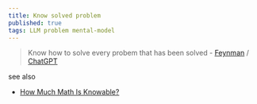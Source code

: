 ```yaml
---
title: Know solved problem
published: true
tags: LLM problem mental-model
---
```

> Know how to solve every probem that has been solved - [Feynman](https://calisphere.org/item/6232da53bf0bd29599898ff306a65cf0/) / [ChatGPT](https://chatgpt.com/?model=auto)

see also
- [How Much Math Is Knowable?](https://www.youtube.com/watch?v=VplMHWSZf5c)